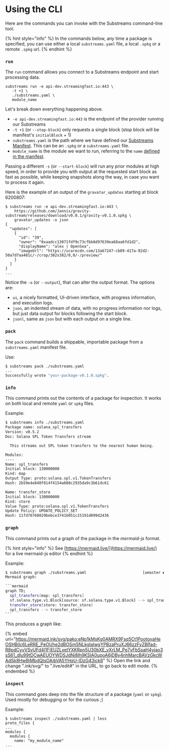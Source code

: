 # Using the CLI

Here are the commands you can invoke with the Substreams command-line tool.

{% hint style="info" %}
In the commands below, any time a package is specified, you can use either a local `substreams.yaml` file, a local `.spkg` or a remote `.spkg` url.
{% endhint %}

### **`run`**

The `run` command allows you connect to a Substreams endpoint and start processing data.

```
substreams run -e api-dev.streamingfast.io:443 \
   -t +1 \
   ./substreams.yaml \
   module_name
```

Let's break down everything happening above.

* `-e api-dev.streamingfast.io:443` is the endpoint of the provider running our Substreams
* `-t +1`  (or `--stop-block`) only requests a single block (stop block will be manifest's `initialBlock` + 1)
* `substreams.yaml` is the path where we have defined our [Substreams Manifest](https://github.com/streamingfast/substreams-docs/blob/master/docs/guides/docs/reference/manifests.html). This can be an `.spkg` or a `substreams.yaml` file.
* `module_name` is the module we want to run, referring to the `name` [defined in the manifest](manifests.md#modules-.name).

Passing a different `-s` (or `--start-block`) will run any prior modules at high speed, in order to provide you with output at the requested start block as fast as possible, while keeping snapshots along the way, in case you want to process it again.

Here is the example of an output of the `gravatar_updates` starting at block 6200807:

```
$ substreams run -e api-dev.streamingfast.io:443 \
    https://github.com/Jannis/gravity-substream/releases/download/v0.0.1/gravity-v0.1.0.spkg \
    gravatar_updates -o json
{
  "updates": [
    {
      "id": "39",
      "owner": "0xaadcc13071fdf9c73cfbb8d97639ea68aa6fd1d2",
      "displayName": "alex | OpenSea",
      "imageUrl": "https://ucarecdn.com/13a67247-cb89-417a-92d2-50a7d7aa481c/-/crop/382x382/0,0/-/preview/"
    }
  ]
}
...
```

Notice the `-o` (or `--output`), that can alter the output format. The options are:

* `ui`, a nicely formatted, UI-driven interface, with progress information, and execution logs.
* `json`, an indented stream of data, with no progress information nor logs, but just data output for blocks following the start block.
* `jsonl`, same as `json` but with each output on a single line.

### `pack`

The `pack` command builds a shippable, importable package from a `substreams.yaml` manifest file.

Use:

```bash
$ substreams pack ./substreams.yaml
...
Successfully wrote "your-package-v0.1.0.spkg".
```

### `info`

This command prints out the contents of a package for inspection. It works on both local and remote `yaml` or `spkg` files.

Example:

```bash
$ substreams info ./substreams.yaml
Package name: solana_spl_transfers
Version: v0.5.2
Doc: Solana SPL Token Transfers stream

  This streams out SPL token transfers to the nearest human being.

Modules:
----
Name: spl_transfers
Initial block: 130000000
Kind: map
Output Type: proto:solana.spl.v1.TokenTransfers
Hash: 2b59e4e840f814f4154a688c2935da9c3b61dc61

Name: transfer_store
Initial block: 130000000
Kind: store
Value Type: proto:solana.spl.v1.TokenTransfers
Update Policy: UPDATE_POLICY_SET
Hash: 11fd70768029bebce3741b051c15191d099d2436

```

### `graph`

This command prints out a graph of the package in the _mermaid-js_ format.

{% hint style="info" %}
See [https://mermaid.live/](https://mermaid.live/) for a live mermaid-js editor
{% endhint %}

Example:

````bash
$ substreams graph ./substreams.yaml                         [±master ●●]
Mermaid graph:

```mermaid
graph TD;
  spl_transfers[map: spl_transfers]
  sf.solana.type.v1.Block[source: sf.solana.type.v1.Block] --> spl_transfers
  transfer_store[store: transfer_store]
  spl_transfers --> transfer_store
```
````

This produces a graph like:

{% embed url="https://mermaid.ink/svg/pako:eNp1kMsKg0AMRX9Fsq5Ct1PootgvaHeOSHBilc6LeRRE_PeOUhe2dBOSm5NLkglaIwgYPBzaPruXJ66zzFvZBIfad-R8pdCyvVSvUFd4I1FjEUZLxetYXKRpn5U30bXE_vXrLM_Pe7vFbSsaH4yjao3sS61_dlu99tDCwAEUOYWDSJdNi8Ih9KSIA0upoA6jDBy4nhMarcBAVzGkcWAdSk8HwBjMbdQtsOAibVA5YHqU-lDzG43ick8" %}
Open the link and change ".ink/svg/" to ".live/edit#" in the URL, to go back to edit mode.
{% endembed %}

### `inspect`

This command goes deep into the file structure of a package (`yaml` or `spkg`). Used mostly for debugging or for the curious ;)

Example:

```
$ substreams inspect ./substreams.yaml | less
proto_files {
...
modules {
  modules {
    name: "my_module_name"
...
```
